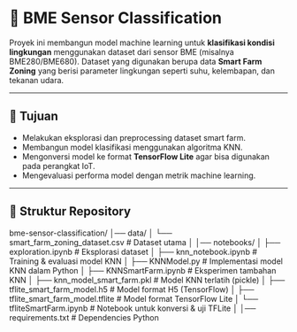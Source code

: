 # 🌱 BME Sensor Classification  

Proyek ini membangun model machine learning untuk **klasifikasi kondisi lingkungan** menggunakan dataset dari sensor BME (misalnya BME280/BME680). Dataset yang digunakan berupa data **Smart Farm Zoning** yang berisi parameter lingkungan seperti suhu, kelembapan, dan tekanan udara.  

---

## 📌 Tujuan  
- Melakukan eksplorasi dan preprocessing dataset smart farm.  
- Membangun model klasifikasi menggunakan algoritma KNN.  
- Mengonversi model ke format **TensorFlow Lite** agar bisa digunakan pada perangkat IoT.  
- Mengevaluasi performa model dengan metrik machine learning.  

---

## 📂 Struktur Repository  
bme-sensor-classification/
│── data/
│ └── smart_farm_zoning_dataset.csv # Dataset utama
│
│── notebooks/
│ ├── exploration.ipynb # Eksplorasi dataset
│ ├── knn_notebook.ipynb # Training & evaluasi model KNN
│ ├── KNNModel.py # Implementasi model KNN dalam Python
│ ├── KNNSmartFarm.ipynb # Eksperimen tambahan KNN
│ ├── knn_model_smart_farm.pkl # Model KNN terlatih (pickle)
│ ├── tflite_smart_farm_model.h5 # Model format H5 (TensorFlow)
│ ├── tflite_smart_farm_model.tflite # Model format TensorFlow Lite
│ └── tfliteSmartFarm.ipynb # Notebook untuk konversi & uji TFLite
│
│── requirements.txt # Dependencies Python
